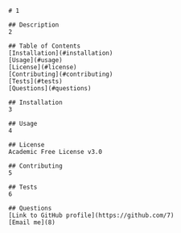 
    # 1

    ## Description
    2

    ## Table of Contents
    [Installation](#installation)
    [Usage](#usage)
    [License](#license)
    [Contributing](#contributing)
    [Tests](#tests)
    [Questions](#questions)

    ## Installation
    3

    ## Usage
    4

    ## License
    Academic Free License v3.0

    ## Contributing
    5

    ## Tests
    6

    ## Questions
    [Link to GitHub profile](https://github.com/7)
    [Email me](8)

  